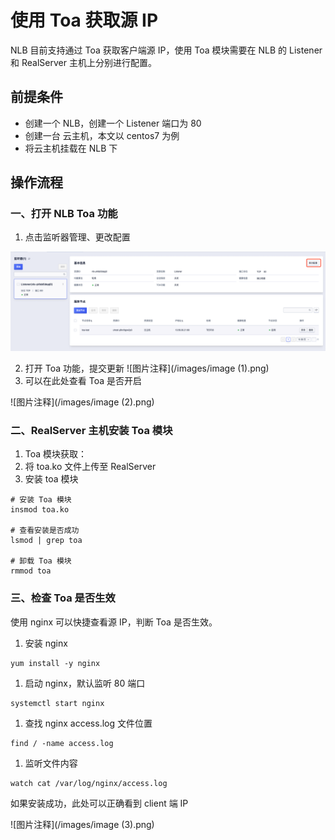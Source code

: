 # 使用 Toa 获取源 IP

NLB 目前支持通过 Toa 获取客户端源 IP，使用 Toa 模块需要在 NLB 的 Listener 和 RealServer 主机上分别进行配置。

## **前提条件**

- 创建一个 NLB，创建一个 Listener 端口为 80
- 创建一台 云主机，本文以 centos7 为例
- 将云主机挂载在 NLB 下

## **操作流程**

### 一、打开 NLB Toa 功能

1. 点击监听器管理、更改配置

![图片注释](/images/image.png)

2. 打开 Toa 功能，提交更新
![图片注释](/images/image (1).png)
3. 可以在此处查看 Toa 是否开启

![图片注释](/images/image (2).png)

### 二、RealServer 主机安装 Toa 模块

1. Toa 模块获取：
2. 将 toa.ko 文件上传至 RealServer
3. 安装 toa 模块

```Plain
# 安装 Toa 模块
insmod toa.ko

# 查看安装是否成功
lsmod | grep toa

# 卸载 Toa 模块
rmmod toa
```

### 三、检查 Toa 是否生效

使用 nginx 可以快捷查看源 IP，判断 Toa 是否生效。

1. 安装 nginx

```Plain
yum install -y nginx
```

1. 启动 nginx，默认监听 80 端口

```Plain
systemctl start nginx
```

1. 查找 nginx access.log 文件位置

```Plain
find / -name access.log
```

1. 监听文件内容

```Plain
watch cat /var/log/nginx/access.log
```

如果安装成功，此处可以正确看到 client 端 IP

![图片注释](/images/image (3).png)

